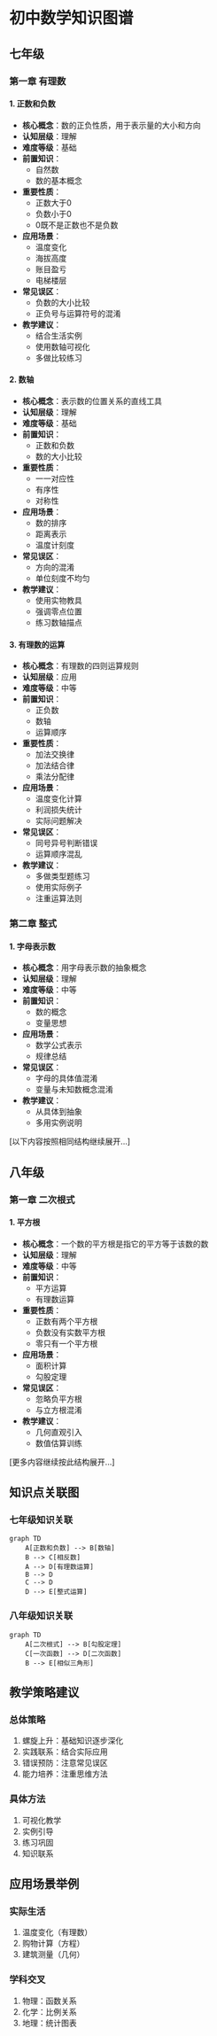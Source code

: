 # 初中数学知识图谱

## 七年级

### 第一章 有理数

#### 1. 正数和负数
- **核心概念**：数的正负性质，用于表示量的大小和方向
- **认知层级**：理解
- **难度等级**：基础
- **前置知识**：
  * 自然数
  * 数的基本概念
- **重要性质**：
  * 正数大于0
  * 负数小于0
  * 0既不是正数也不是负数
- **应用场景**：
  * 温度变化
  * 海拔高度
  * 账目盈亏
  * 电梯楼层
- **常见误区**：
  * 负数的大小比较
  * 正负号与运算符号的混淆
- **教学建议**：
  * 结合生活实例
  * 使用数轴可视化
  * 多做比较练习

#### 2. 数轴
- **核心概念**：表示数的位置关系的直线工具
- **认知层级**：理解
- **难度等级**：基础
- **前置知识**：
  * 正数和负数
  * 数的大小比较
- **重要性质**：
  * 一一对应性
  * 有序性
  * 对称性
- **应用场景**：
  * 数的排序
  * 距离表示
  * 温度计刻度
- **常见误区**：
  * 方向的混淆
  * 单位刻度不均匀
- **教学建议**：
  * 使用实物教具
  * 强调零点位置
  * 练习数轴描点

#### 3. 有理数的运算
- **核心概念**：有理数的四则运算规则
- **认知层级**：应用
- **难度等级**：中等
- **前置知识**：
  * 正负数
  * 数轴
  * 运算顺序
- **重要性质**：
  * 加法交换律
  * 加法结合律
  * 乘法分配律
- **应用场景**：
  * 温度变化计算
  * 利润损失统计
  * 实际问题解决
- **常见误区**：
  * 同号异号判断错误
  * 运算顺序混乱
- **教学建议**：
  * 多做类型题练习
  * 使用实际例子
  * 注重运算法则

### 第二章 整式

#### 1. 字母表示数
- **核心概念**：用字母表示数的抽象概念
- **认知层级**：理解
- **难度等级**：中等
- **前置知识**：
  * 数的概念
  * 变量思想
- **应用场景**：
  * 数学公式表示
  * 规律总结
- **常见误区**：
  * 字母的具体值混淆
  * 变量与未知数概念混淆
- **教学建议**：
  * 从具体到抽象
  * 多用实例说明

[以下内容按照相同结构继续展开...]

## 八年级

### 第一章 二次根式

#### 1. 平方根
- **核心概念**：一个数的平方根是指它的平方等于该数的数
- **认知层级**：理解
- **难度等级**：中等
- **前置知识**：
  * 平方运算
  * 有理数运算
- **重要性质**：
  * 正数有两个平方根
  * 负数没有实数平方根
  * 零只有一个平方根
- **应用场景**：
  * 面积计算
  * 勾股定理
- **常见误区**：
  * 忽略负平方根
  * 与立方根混淆
- **教学建议**：
  * 几何直观引入
  * 数值估算训练

[更多内容继续按此结构展开...]

## 知识点关联图

### 七年级知识关联
```mermaid
graph TD
    A[正数和负数] --> B[数轴]
    B --> C[相反数]
    A --> D[有理数运算]
    B --> D
    C --> D
    D --> E[整式运算]
```

### 八年级知识关联
```mermaid
graph TD
    A[二次根式] --> B[勾股定理]
    C[一次函数] --> D[二次函数]
    B --> E[相似三角形]
```

## 教学策略建议

### 总体策略
1. 螺旋上升：基础知识逐步深化
2. 实践联系：结合实际应用
3. 错误预防：注意常见误区
4. 能力培养：注重思维方法

### 具体方法
1. 可视化教学
2. 实例引导
3. 练习巩固
4. 知识联系

## 应用场景举例

### 实际生活
1. 温度变化（有理数）
2. 购物计算（方程）
3. 建筑测量（几何）

### 学科交叉
1. 物理：函数关系
2. 化学：比例关系
3. 地理：统计图表 